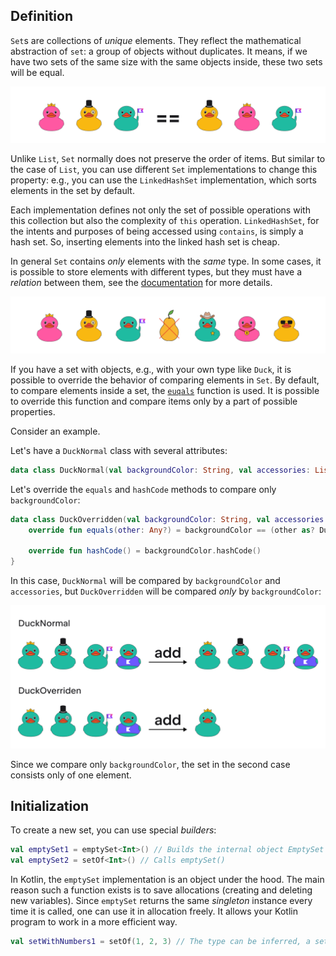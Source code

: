 ## Definition

`Set`s are collections of _unique_ elements. 
They reflect the mathematical abstraction of `set`: 
a group of objects without duplicates.
It means, if we have two sets of the same size with the same objects inside, 
these two sets will be equal.

![Set definition](../../utils/src/main/resources/images/duck/shop/theory/set_definition.png)

<div class="hint" title="Different Set implementations">

Unlike `List`, `Set` normally does not preserve the order of items.
But similar to the case of `List`, you can use different `Set` implementations to change this property:
e.g., you can use the `LinkedHashSet` implementation, which sorts elements in the set by default.

Each implementation defines not only the set of possible operations with this collection
but also the complexity of `this` operation.
`LinkedHashSet`, for the intents and purposes of being accessed using `contains`, is simply 
a hash set. So, inserting elements into the linked hash set is cheap.
</div>

In general `Set` contains _only_ elements with the _same_ type.
In some cases, it is possible to store elements with different types,
but they must have a _relation_ between them, see the [documentation](https://kotlinlang.org/docs/generics.html) for more details.

![Incorrect type in a set](../../utils/src/main/resources/images/duck/shop/theory/set_wrong_type.png)

If you have a set with objects, e.g., with your own type like `Duck`, 
it is possible to override the behavior of comparing elements in `Set`.
By default, to compare elements inside a set, the [`euqals`](https://kotlinlang.org/docs/equality.html) function is used.
It is possible to override this function and compare items only by a part of possible properties.

<div class="hint" title="An example of comparing items in Set only by a part of possible properties">

Consider an example.

Let's have a `DuckNormal` class with several attributes:
```kotlin
data class DuckNormal(val backgroundColor: String, val accessories: List<String>)
```

Let's override the `equals` and `hashCode` methods to compare only `backgroundColor`:
```kotlin
data class DuckOverridden(val backgroundColor: String, val accessories: List<String>) {
    override fun equals(other: Any?) = backgroundColor == (other as? DuckOverridden)?.backgroundColor
  
    override fun hashCode() = backgroundColor.hashCode()
}
```

In this case, `DuckNormal` will be compared by `backgroundColor` and `accessories`, 
but `DuckOverridden` will be compared _only_ by `backgroundColor`:

![Set comparison example](../../utils/src/main/resources/images/duck/shop/theory/set_equal_example.png)

Since we compare only `backgroundColor`, the set in the second case consists only of one element.

</div>

## Initialization

To create a new set, you can use special _builders_:

```kotlin
val emptySet1 = emptySet<Int>() // Builds the internal object EmptySet
val emptySet2 = setOf<Int>() // Calls emptySet()
```

<div class="hint" title="What is the difference between emptySet and a regular one?">

In Kotlin, the `emptySet` implementation is an object under the hood.
The main reason such a function exists is to save allocations (creating and deleting new variables).
Since `emptySet` returns the same _singleton_ instance every time it is called, one can
use it in allocation freely. It allows your Kotlin program to work in a more efficient way.
</div>

```kotlin
val setWithNumbers1 = setOf(1, 2, 3) // The type can be inferred, a set with elements 1, 2, 3 will be created
```
